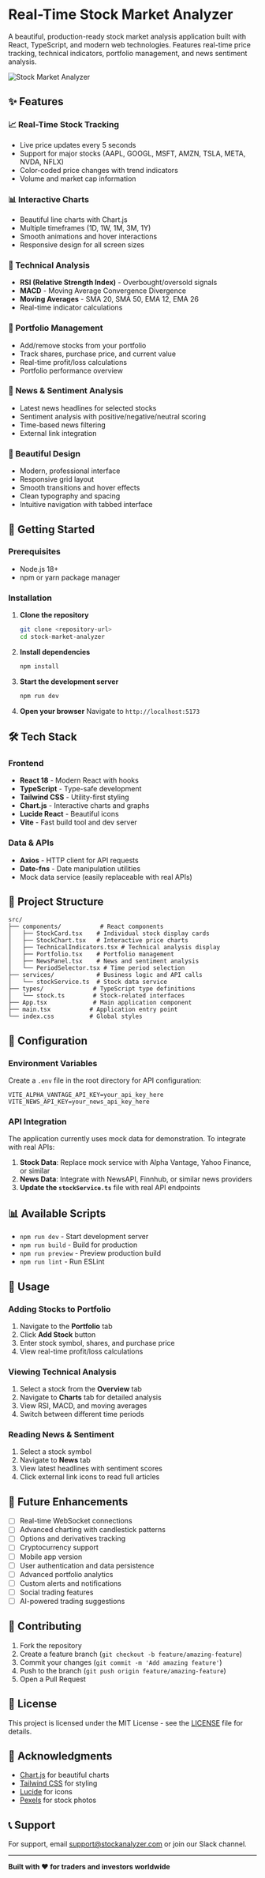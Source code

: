 # Real-Time Stock Market Analyzer

A beautiful, production-ready stock market analysis application built with React, TypeScript, and modern web technologies. Features real-time price tracking, technical indicators, portfolio management, and news sentiment analysis.

![Stock Market Analyzer](https://images.pexels.com/photos/6801648/pexels-photo-6801648.jpeg?auto=compress&cs=tinysrgb&w=1200&h=600&fit=crop)

## ✨ Features

### 📈 Real-Time Stock Tracking
- Live price updates every 5 seconds
- Support for major stocks (AAPL, GOOGL, MSFT, AMZN, TSLA, META, NVDA, NFLX)
- Color-coded price changes with trend indicators
- Volume and market cap information

### 📊 Interactive Charts
- Beautiful line charts with Chart.js
- Multiple timeframes (1D, 1W, 1M, 3M, 1Y)
- Smooth animations and hover interactions
- Responsive design for all screen sizes

### 🔧 Technical Analysis
- **RSI (Relative Strength Index)** - Overbought/oversold signals
- **MACD** - Moving Average Convergence Divergence
- **Moving Averages** - SMA 20, SMA 50, EMA 12, EMA 26
- Real-time indicator calculations

### 💼 Portfolio Management
- Add/remove stocks from your portfolio
- Track shares, purchase price, and current value
- Real-time profit/loss calculations
- Portfolio performance overview

### 📰 News & Sentiment Analysis
- Latest news headlines for selected stocks
- Sentiment analysis with positive/negative/neutral scoring
- Time-based news filtering
- External link integration

### 🎨 Beautiful Design
- Modern, professional interface
- Responsive grid layout
- Smooth transitions and hover effects
- Clean typography and spacing
- Intuitive navigation with tabbed interface

## 🚀 Getting Started

### Prerequisites
- Node.js 18+ 
- npm or yarn package manager

### Installation

1. **Clone the repository**
   ```bash
   git clone <repository-url>
   cd stock-market-analyzer
   ```

2. **Install dependencies**
   ```bash
   npm install
   ```

3. **Start the development server**
   ```bash
   npm run dev
   ```

4. **Open your browser**
   Navigate to `http://localhost:5173`

## 🛠️ Tech Stack

### Frontend
- **React 18** - Modern React with hooks
- **TypeScript** - Type-safe development
- **Tailwind CSS** - Utility-first styling
- **Chart.js** - Interactive charts and graphs
- **Lucide React** - Beautiful icons
- **Vite** - Fast build tool and dev server

### Data & APIs
- **Axios** - HTTP client for API requests
- **Date-fns** - Date manipulation utilities
- Mock data service (easily replaceable with real APIs)

## 📁 Project Structure

```
src/
├── components/           # React components
│   ├── StockCard.tsx    # Individual stock display cards
│   ├── StockChart.tsx   # Interactive price charts
│   ├── TechnicalIndicators.tsx # Technical analysis display
│   ├── Portfolio.tsx    # Portfolio management
│   ├── NewsPanel.tsx    # News and sentiment analysis
│   └── PeriodSelector.tsx # Time period selection
├── services/            # Business logic and API calls
│   └── stockService.ts  # Stock data service
├── types/              # TypeScript type definitions
│   └── stock.ts        # Stock-related interfaces
├── App.tsx             # Main application component
├── main.tsx           # Application entry point
└── index.css          # Global styles
```

## 🔧 Configuration

### Environment Variables
Create a `.env` file in the root directory for API configuration:

```env
VITE_ALPHA_VANTAGE_API_KEY=your_api_key_here
VITE_NEWS_API_KEY=your_news_api_key_here
```

### API Integration
The application currently uses mock data for demonstration. To integrate with real APIs:

1. **Stock Data**: Replace mock service with Alpha Vantage, Yahoo Finance, or similar
2. **News Data**: Integrate with NewsAPI, Finnhub, or similar news providers
3. **Update the `stockService.ts`** file with real API endpoints

## 📊 Available Scripts

- `npm run dev` - Start development server
- `npm run build` - Build for production
- `npm run preview` - Preview production build
- `npm run lint` - Run ESLint

## 🎯 Usage

### Adding Stocks to Portfolio
1. Navigate to the **Portfolio** tab
2. Click **Add Stock** button
3. Enter stock symbol, shares, and purchase price
4. View real-time profit/loss calculations

### Viewing Technical Analysis
1. Select a stock from the **Overview** tab
2. Navigate to **Charts** tab for detailed analysis
3. View RSI, MACD, and moving averages
4. Switch between different time periods

### Reading News & Sentiment
1. Select a stock symbol
2. Navigate to **News** tab
3. View latest headlines with sentiment scores
4. Click external link icons to read full articles

## 🔮 Future Enhancements

- [ ] Real-time WebSocket connections
- [ ] Advanced charting with candlestick patterns
- [ ] Options and derivatives tracking
- [ ] Cryptocurrency support
- [ ] Mobile app version
- [ ] User authentication and data persistence
- [ ] Advanced portfolio analytics
- [ ] Custom alerts and notifications
- [ ] Social trading features
- [ ] AI-powered trading suggestions

## 🤝 Contributing

1. Fork the repository
2. Create a feature branch (`git checkout -b feature/amazing-feature`)
3. Commit your changes (`git commit -m 'Add amazing feature'`)
4. Push to the branch (`git push origin feature/amazing-feature`)
5. Open a Pull Request

## 📝 License

This project is licensed under the MIT License - see the [LICENSE](LICENSE) file for details.

## 🙏 Acknowledgments

- [Chart.js](https://www.chartjs.org/) for beautiful charts
- [Tailwind CSS](https://tailwindcss.com/) for styling
- [Lucide](https://lucide.dev/) for icons
- [Pexels](https://www.pexels.com/) for stock photos

## 📞 Support

For support, email support@stockanalyzer.com or join our Slack channel.

---

**Built with ❤️ for traders and investors worldwide**